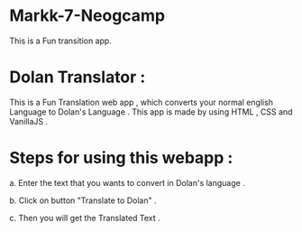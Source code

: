 # Markk-7-Neogcamp
 This is a Fun transition app.


# Dolan Translator :
This is a Fun Translation web app , which converts your normal english Language to Dolan's Language . This app is made by using HTML , CSS and VanillaJS .


# Steps for using this webapp :

a. Enter the text that you wants to convert in Dolan's language .

b. Click on button "Translate to Dolan" .

c. Then you will get the Translated Text .
